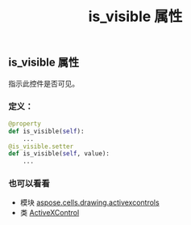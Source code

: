 ﻿---
title: is_visible 属性
second_title: Aspose.Cells for Python via .NET API 参考文献
description:
type: docs
weight: 130
url: /zh/python-net/aspose.cells.drawing.activexcontrols/activexcontrol/is_visible/
is_root: false
---
## is_visible 属性

指示此控件是否可见。
### 定义：
```python
@property
def is_visible(self):
    ...
@is_visible.setter
def is_visible(self, value):
    ...
```

### 也可以看看
* 模块 [aspose.cells.drawing.activexcontrols](../../)
* 类 [ActiveXControl](/cells/zh/python-net/aspose.cells.drawing.activexcontrols/activexcontrol)
